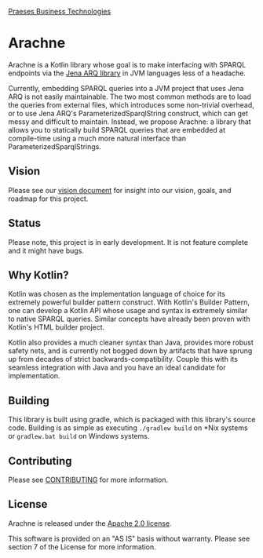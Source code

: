 [Praeses Business Technologies](https://praesesbt.com/)

# Arachne

Arachne is a Kotlin library whose goal is to make interfacing with SPARQL
endpoints via the  [Jena ARQ
library](https://jena.apache.org/documentation/query/) in JVM  languages less of
a headache.

Currently, embedding SPARQL queries into a JVM project that uses Jena ARQ is not
easily maintainable. The two most common methods are to load the queries from
external files, which introduces some non-trivial overhead, or to use Jena ARQ's
ParameterizedSparqlString construct, which can get messy and difficult to
maintain. Instead, we propose Arachne: a library that allows you to statically
build SPARQL queries that are embedded at compile-time using a much more natural
interface than ParameterizedSparqlStrings.

## Vision

Please see our [vision document](VISION.md) for insight into our vision, goals,
and roadmap for this project.

## Status

Please note, this project is in early development. It is not feature complete
and it might have bugs.

## Why Kotlin?

Kotlin was chosen as the implementation language of choice for its extremely
powerful builder pattern construct. With Kotlin's Builder Pattern, one can
develop a Kotlin API whose usage and syntax is extremely similar to native
SPARQL queries. Similar concepts have already been proven with Kotlin's HTML
builder project.

Kotlin also provides a much cleaner syntax than Java, provides more robust
safety nets, and is currently not bogged down by artifacts that have sprung up
from decades of strict backwards-compatibility. Couple this with its seamless
integration with Java and you have an ideal candidate for implementation.

## Building

This library is built using gradle, which is packaged with this library's source
code. Building is as simple as executing `./gradlew build` on \*Nix systems or
`gradlew.bat build` on Windows systems.

## Contributing

Please see [CONTRIBUTING](CONTRIBUTING.md) for more information.

## License

Arachne is released under the [Apache 2.0 license](LICENSE).

This software is provided on an "AS IS" basis without warranty. Please see
section 7 of the License for more information.
